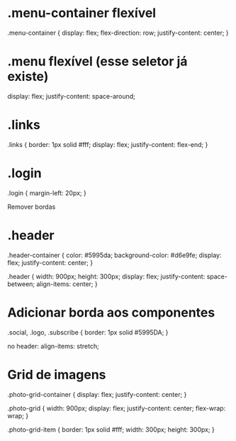 # .menu-container flexível
.menu-container {
  display: flex;
  flex-direction: row;
  justify-content: center;
}

# .menu flexível (esse seletor já existe)
display: flex;
justify-content: space-around;

# .links
.links {
  border: 1px solid #fff;
  display: flex;
  justify-content: flex-end;
}

# .login
.login {
  margin-left: 20px;
}

Remover bordas

# .header

.header-container {
  color: #5995da;
  background-color: #d6e9fe;
  display: flex;
  justify-content: center;
}

.header {
  width: 900px;
  height: 300px;
  display: flex;
  justify-content: space-between;
  align-items: center;
}

<!-- depende da propriedade height da classe header. Alterar altura -->

# Adicionar borda aos componentes

.social,
.logo,
.subscribe {
  border: 1px solid #5995DA;
}

no header: align-items: stretch;

# Grid de imagens

.photo-grid-container {
  display: flex;
  justify-content: center;
}

.photo-grid {
  width: 900px;
  display: flex;
  justify-content: center;
  flex-wrap: wrap;
}

.photo-grid-item {
  border: 1px solid #fff;
  width: 300px;
  height: 300px;
}

